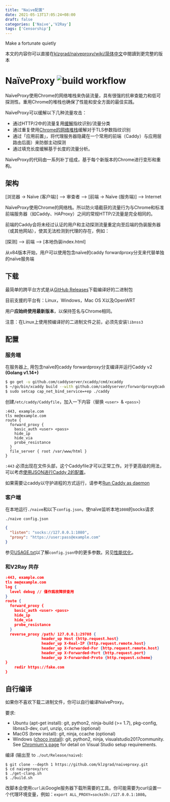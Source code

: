 ```yaml
---
title: "Naive配置"
date: 2021-05-13T17:05:24+08:00
draft: false
categories: ['Naive','V2Ray']
tags: ['Censorship']
---
```


Make a fortunate quietly

<!--more-->

本文的内容你可以直接在[klzgrad/naiveproxy/wiki/简体中文](https://github.com/klzgrad/naiveproxy/wiki/%E7%AE%80%E4%BD%93%E4%B8%AD%E6%96%87)中閱讀到更完整的版本

# NaïveProxy ![build workflow](https://github.com/klzgrad/naiveproxy/actions/workflows/build.yml/badge.svg)

NaïveProxy使用Chrome的网络堆栈来伪装流量，具有很强的抗审查能力和低可探测性。重用Chrome的堆栈也确保了性能和安全方面的最佳实践。

NaïveProxy可以缓解以下几种流量攻击：

* 通过HTTP/2中的流量复用[缓解](https://arxiv.org/abs/1707.00641)指纹识别/流量分类
* 通过重复使用[Chrome的网络堆栈](https://arxiv.org/abs/1607.01639)缓解对于TLS参数指纹识别
* 通过「应用前置」，将代理服务器隐藏在一个常用的前端（Caddy）与应用层路由后面）来防御主动探测
* 通过填充长度缓解基于长度的流量分析。

NaïveProxy的代码由一系列补丁组成，基于每个新版本的Chrome进行变形和重构。

## 架构

[浏览器 → Naïve (客户端)] ⟶ 审查者 ⟶ [前端 → Naïve (服务端)] ⟶ Internet

NaïveProxy使用Chrome的网络栈。所以防火墙截获的流量行为与Chrome和标准前端服务器（如Caddy、HAProxy）之间的常规HTTP/2流量是完全相同的。

前端的Caddy会将未经过认证的用户和主动探测流量重定向至后端的伪装服务器（或其他网站），使其无法检测到代理的存在，例如：

[探测] ⟶ 前端 ⟶ [本地伪装index.html]

从v84版本开始，用户可以使用包含naïve的caddy forwardproxy分支来代替单独的naïve服务端

## 下载

最简单的跨平台方式是从[GitHub Releases](https://github.com/klzgrad/naiveproxy/releases/latest)下载编译好的二进制包

目前支援的平台有：Linux，Windows，Mac OS X以及OpenWRT

用户**应始终使用最新版本**，以保持签名与Chrome相同。

注意：在Linux上使用预编译好的二进制文件之前，必须先安装`libnss3`

## 配置

### 服务端

在服务器上, 用包含naïve的caddy forwardproxy分支编译并运行Caddy v2 **(Golang v1.14+)**

```sh
$ go get -u github.com/caddyserver/xcaddy/cmd/xcaddy
$ ~/go/bin/xcaddy build --with github.com/caddyserver/forwardproxy@caddy2=github.com/klzgrad/forwardproxy@naive
$ sudo setcap cap_net_bind_service=+ep ./caddy
```

创建`/etc/caddy/Caddyfile`，加入一下内容（替换 `<user> `& `<pass>`）

```
:443, example.com
tls me@example.com
route {
  forward_proxy {
    basic_auth <user> <pass>
    hide_ip
    hide_via
    probe_resistance
  }
  file_server { root /var/www/html }
}
```

`:443` 必须出现在文件头部，这个Caddyfile才可以正常工作。对于更高级的用法，可以考虑[使用JSON进行Caddy 2的配置](https://caddyserver.com/docs/json/)。

如果需要让caddy以守护进程的方式运行，请参考[Run Caddy as daemon](https://github.com/klzgrad/naiveproxy/wiki/Run-Caddy-as-a-daemon)

### 客户端

在本地运行`./naive`和以下`config.json`，使naïve监听本地`1080`的socks请求

`./naive config.json`

```json
{
  "listen": "socks://127.0.0.1:1080",
  "proxy": "https://user:pass@example.com"
}
```

参见[USAGE.txt](https://github.com/klzgrad/naiveproxy/blob/master/USAGE.txt)以了解`config.json`中的更多参数。另见[性能优化](https://github.com/klzgrad/naiveproxy/wiki/Performance-Tuning)。

### 和V2Ray 共存

```json
:443, example.com
tls me@example.com
log {
  level debug // 僅作爲故障排查用
}
route {
  forward_proxy {
    basic_auth <user> <pass>
    hide_ip
    hide_via
    probe_resistance
  }
  reverse_proxy /path/ 127.0.0.1:29708 {
                header_up Host {http.request.host}
                header_up X-Real-IP {http.request.remote.host}
                header_up X-Forwarded-For {http.request.remote.host}
                header_up X-Forwarded-Port {http.request.port}
                header_up X-Forwarded-Proto {http.request.scheme}
}
	redir https://fake.com
}
```

## 自行编译

如果你不喜欢下载二进制文件，你可以自行编译NaïveProxy。

要求:

* Ubuntu (apt-get install): git, python2, ninja-build (>= 1.7), pkg-config, libnss3-dev, curl, unzip, ccache (optional)
* MacOS (brew install): git, ninja, ccache (optional)
* Windows ([choco install](https://chocolatey.org/)): git, python2, ninja, visualstudio2017community. See [Chromium's page](https://chromium.googlesource.com/chromium/src/+/master/docs/windows_build_instructions.md#Visual-Studio) for detail on Visual Studio setup requirements.

编译 (输出至 to `./out/Release/naive`):

```
$ git clone --depth 1 https://github.com/klzgrad/naiveproxy.git
$ cd naiveproxy/src
$ ./get-clang.sh
$ ./build.sh
```

改脚本会使用`curl`从Google服务器下载所需要的工具。你可能需要为curl设置一个代理环境变量，例如：`export ALL_PROXY=socks5h:/127.0.0.1:1080`。

## 

